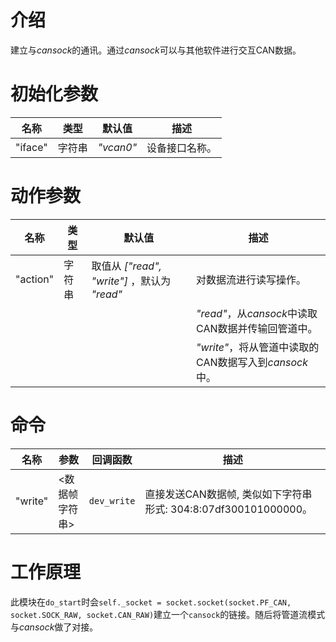 # 介绍
建立与*cansock*的通讯。通过*cansock*可以与其他软件进行交互CAN数据。

# 初始化参数

|名称|类型|默认值|描述|
|---|----|-----|---|
|"iface"|字符串|*"vcan0"*|设备接口名称。|

# 动作参数

|名称|类型|默认值|描述|
|---|----|-----|---|
|"action"|字符串|取值从 *["read", "write"]* ，默认为 *"read"*|对数据流进行读写操作。|
||||*"read"*，从*cansock*中读取CAN数据并传输回管道中。|
||||*"write"*，将从管道中读取的CAN数据写入到*cansock*中。|


# 命令

|名称|参数|回调函数|描述|
|---|----|-------|----|
|"write"|<数据帧字符串>|`dev_write`|直接发送CAN数据帧, 类似如下字符串形式: 304:8:07df300101000000。|

# 工作原理
此模块在`do_start`时会`self._socket = socket.socket(socket.PF_CAN, socket.SOCK_RAW, socket.CAN_RAW)`建立一个`cansock`的链接。随后将管道流模式与*cansock*做了对接。


